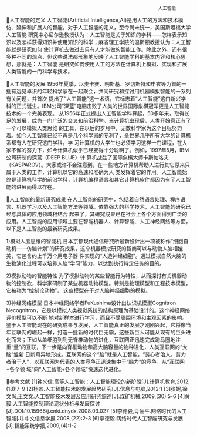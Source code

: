                                                               人工智能
人工智能的定义 
    人工智能(Artificial Intelligence,AI)是用人工的方法和技术模仿、延伸和扩展人的智能。对于人工智能的定义，至今尚未统一，美国斯坦福大学人工智能
研究中心尼尔逊教授认为：人工智能是关于知识的学科——怎样表示知识以及怎样获得知识并使用知识的科学；麻省理工学院的温斯顿教授认为：人工智能就是研究如何
使计算机去做过去只有人才能做的智能工作。除此之外，还有很多种不同的观点，但这些说法都形象地反映了人工智能学科的基本内容和核心思想，那就是：人工智能
是研究如何使用人工的方法在计算机上模拟、实现和扩展人类智能的一门科学与技术。

人工智能的发展
    1956年夏季，以麦卡赛、明斯基、罗切斯特和申农等为首的一批有远见卓识的年轻科学家在一起聚会，共同研究和探讨用机器模拟智能的一系列有关问题，并首次
提出了“人工智能”这一术语，它标志着“人工智能”这门新兴学科的正式诞生。IBM公司“深蓝”电脑击败了人类的世界国际象棋冠军更是人工智能技术的一个完美表现。
   从1956年正式提出人工智能学科算起，50多年来，取得长足的发展，成为一门广泛的交叉和前沿科学。当计算机出现后，人类开始真正有了一个可以模拟人类思维
的工具，在以后的岁月中，无数科学家为这个目标努力着。如今人工智能已经不再是几个科学家的专利了，全世界几乎所有大学的计算机系都有人在研究这门学科，学
习计算机的大学生也必须学习这样一门课程，在大家不懈的努力下，如今计算机似乎已经变得十分聪明了。例如，1997年5月，IBM公司研制的深蓝（DEEP BLUE）计
算机战胜了国际象棋大师卡斯帕洛夫（KASPAROV）。大家或许不会注意到，在一些地方计算机帮助人进行其它原来只属于人类的工作，计算机以它的高速和准确为人
类发挥着它的作用。人工智能始终是计算机科学的前沿学科，计算机编程语言和其它计算机软件都因为有了人工智能的进展而得以存在。

人工智能的最新研究成果
   在人工智能的研究中，包括着自然语言处理、程序语言、机器学习以及人工智能方法等领域。依靠强大的科学技术，人工智能的研究已经与具体的应用领域相结合
起来了，其研究成果已在社会上各个方面得到广泛的应用。人工智能的应用领域主要在智能机器人、计算智能、人工神经网络等方面，以下是人工智能的最新研究成果。

1)模拟人脑思维的智能机
   日本京都现代通信研究所最新设计出一项被称作“细胞自动机——仿脑计划”的研究成果，这个机器模拟研究的智商可以与动物人脑相媲美，它包含约上千万个用电子器
件实现的“人造神经细胞”。通过模拟自然大脑的生物演化过程可以培养人脑“学习”能力，以达到执行特定任务的目的。

2)模拟动物的智能特性
   为了模拟动物的某些智能行为特性，从而探讨有关机器动物的控制欲，科学家研制了某些机器动物模型。特别是物理模型和工程技术模型，它被称为“控制论动物”，
这些模型在于对人脑神经细胞的模拟。

3)神经网络模型
   日本神经网络学者FuKushima设计出认识机模型Cognitron Necognitron，它是以模拟人类视觉系统的结构原理为基础设计的。这个神经网络评价模型可以不断
地对新样本进行学习，而且不受周围环境和主观因素的影响。
   鉴于人工智能现在的研究成果与发展，人工智能真正的发展才刚刚兴起，它将像当年互联网的崛起一样，打造一批新的时代巨无霸，这些新巨人可能从现有的巨头进
化而来；正如从单细胞到到无脊椎动物的进化，互联网正迅速完成跑马圈地注重“量”的互联，下一步是向脊椎动物和高大脑容量的物种进化，人类互联网的“大脑”雏新
日新月异地形成。互联网的这个“脑”就是人工智能，“劳心者治人，劳力者治于人”，以互联网为代表的人类竞争正迅速集中于“脑力”的竞争，从“互联网+各个领
域”向“人工智能+各个领域”快速迭代进化。


参考文献
[1]钟义信.高等人工智能：人工智能理论的新阶段[J].计算机教育,2012,(18):7-9
[2]杨焱.人工智能技术的发展趋势研究[J].信息与电脑,2012:1
[3]张妮,徐文尚,王文文.人工智能技术发展及应用研究综述[J].煤矿机械,2009,(30):5-6
[4]黄毅.人工智能控制理论现状分析与发展探讨[J].DOI:10.15966/j.cnki.dnydx.2008.03.027
[5]李德毅,肖俪平.网络时代的人工智能[J].中文信息学报,2008,(22):2-3
[6]李德毅.网络时代人工智能研究与发展[J].智能系统学报,2009,(4):1-2


